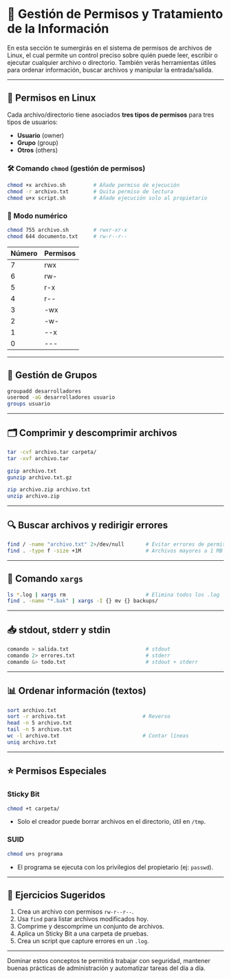 
# 🔐 Gestión de Permisos y Tratamiento de la Información

En esta sección te sumergirás en el sistema de permisos de archivos de Linux, el cual permite un control preciso sobre quién puede leer, escribir o ejecutar cualquier archivo o directorio. También verás herramientas útiles para ordenar información, buscar archivos y manipular la entrada/salida.

---

## 🧾 Permisos en Linux

Cada archivo/directorio tiene asociados **tres tipos de permisos** para tres tipos de usuarios:

- **Usuario** (owner)
- **Grupo** (group)
- **Otros** (others)

### 🛠️ Comando `chmod` (gestión de permisos)

```bash
chmod +x archivo.sh         # Añade permiso de ejecución
chmod -r archivo.txt        # Quita permiso de lectura
chmod u+x script.sh         # Añade ejecución solo al propietario
```

### 🔢 Modo numérico

```bash
chmod 755 archivo.sh        # rwxr-xr-x
chmod 644 documento.txt     # rw-r--r--
```

| Número | Permisos  |
|--------|-----------|
| 7      | rwx       |
| 6      | rw-       |
| 5      | r-x       |
| 4      | r--       |
| 3      | -wx       |
| 2      | -w-       |
| 1      | --x       |
| 0      | ---       |

---

## 👥 Gestión de Grupos

```bash
groupadd desarrolladores
usermod -aG desarrolladores usuario
groups usuario
```

---

## 🗂️ Comprimir y descomprimir archivos

```bash
tar -cvf archivo.tar carpeta/
tar -xvf archivo.tar

gzip archivo.txt
gunzip archivo.txt.gz

zip archivo.zip archivo.txt
unzip archivo.zip
```

---

## 🔍 Buscar archivos y redirigir errores

```bash
find / -name "archivo.txt" 2>/dev/null       # Evitar errores de permisos
find . -type f -size +1M                     # Archivos mayores a 1 MB
```

---

## 🔄 Comando `xargs`

```bash
ls *.log | xargs rm                          # Elimina todos los .log
find . -name "*.bak" | xargs -I {} mv {} backups/
```

---

## 📥 stdout, stderr y stdin

```bash
comando > salida.txt                         # stdout
comando 2> errores.txt                       # stderr
comando &> todo.txt                          # stdout + stderr
```

---

## 📊 Ordenar información (textos)

```bash
sort archivo.txt
sort -r archivo.txt                         # Reverso
head -n 5 archivo.txt
tail -n 5 archivo.txt
wc -l archivo.txt                           # Contar líneas
uniq archivo.txt
```

---

## ⭐ Permisos Especiales

### Sticky Bit
```bash
chmod +t carpeta/
```
- Solo el creador puede borrar archivos en el directorio, útil en `/tmp`.

### SUID
```bash
chmod u+s programa
```
- El programa se ejecuta con los privilegios del propietario (ej: `passwd`).

---

## 🧪 Ejercicios Sugeridos

1. Crea un archivo con permisos `rw-r--r--`.
2. Usa `find` para listar archivos modificados hoy.
3. Comprime y descomprime un conjunto de archivos.
4. Aplica un Sticky Bit a una carpeta de pruebas.
5. Crea un script que capture errores en un `.log`.

---

Dominar estos conceptos te permitirá trabajar con seguridad, mantener buenas prácticas de administración y automatizar tareas del día a día.

